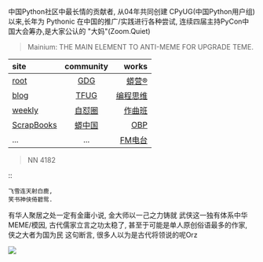 中国Python社区中最长情的贡献者, 从04年共同创建 CPyUG(中国Python用户组)以来,长年为 Pythonic 在中国的推广/实践进行各种尝试, 连续四届主持PyCon中国大会筹办,是大家公认的 "大妈"(Zoom.Quiet)

> Mainium: THE MAIN ELEMENT TO ANTI-MEME FOR UPGRADE TEME.

| site | community | works |
| :-----| :----: | ----: |
| [root](http://zoomquiet.io/) | [GDG](https://blog.zhgdg.org/) | [蟒营®](https://doc.101.camp/) |
| [blog](https://blog.zoomquiet.io/pages/zoomquiet.html) | [TFUG](http://zh.tfug.world/) | [编程思维](https://py.101.camp/) |
| [weekly](http://weekly.pychina.org/) | [自怼圈](https://du.101.camp/) | [作曲班](https://mu.101.camp/) |
| [ScrapBooks](https://zoomquiet.io/collection.html) | [蟒中国](https://pychina.org/) | [OBP](https://zoomquiet.io/obp/index.html) |
| ... | ... | [FM电台](https://fm.101.camp/) |


> NN 4182

::

    飞雪连天射白鹿,
    笑书神侠倚碧鸳.

有华人聚居之处一定有金庸小说,
金大师以一己之力铸就
武侠这一独有体系中华 MEME/模因,
古代儒家立言之功太稳了,
甚至于可能是单人原创俗语最多的作家,
侠之大者为国为民
这句断言,
很多人以为是古代将领说的呢Orz

![](http://ydlj.zoomquiet.top/ipic/2020-10-30-zq42-today-card-2010.030.jpeg)